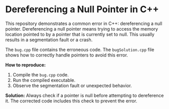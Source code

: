# Dereferencing a Null Pointer in C++

This repository demonstrates a common error in C++: dereferencing a null pointer.  Dereferencing a null pointer means trying to access the memory location pointed to by a pointer that is currently set to null. This usually results in a segmentation fault or a crash.

The `bug.cpp` file contains the erroneous code. The `bugSolution.cpp` file shows how to correctly handle pointers to avoid this error.

**How to reproduce:**
1. Compile the `bug.cpp` code.
2. Run the compiled executable.
3. Observe the segmentation fault or unexpected behavior.

**Solution:**
Always check if a pointer is null before attempting to dereference it.  The corrected code includes this check to prevent the error. 